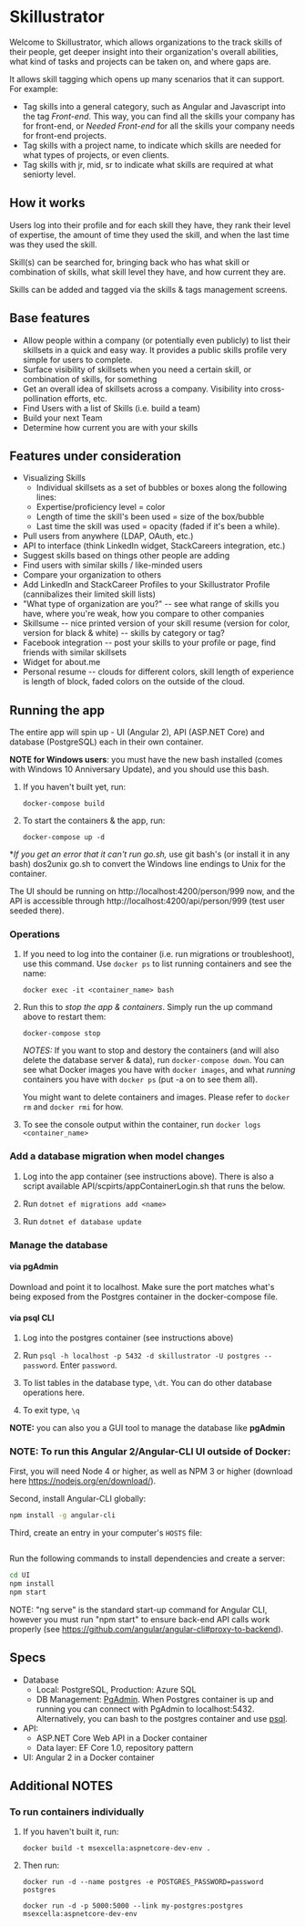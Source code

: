 # Skillustrator

Welcome to Skillustrator, which allows organizations to the track skills of their people, get deeper insight into their organization's overall abilities, what kind of tasks and projects can be taken on, and where gaps are. 

It allows skill tagging which opens up many scenarios that it can support. For example:
* Tag skills into a general category, such as Angular and Javascript into the tag *Front-end*. This way, you can find all the skills your company has for front-end, or *Needed Front-end* for all the skills your company needs for front-end projects.
* Tag skills with a project name, to indicate which skills are needed for what types of projects, or even clients. 
* Tag skills with jr, mid, sr to indicate what skills are required at what seniorty level. 

## How it works 

Users log into their profile and for each skill they have, they rank their level of expertise, the amount of time they used the skill, and when the last time was they used the skill. 

Skill(s) can be searched for, bringing back who has what skill or combination of skills, what skill level they have, and how current they are.

Skills can be added and tagged via the skills & tags management screens.

## Base features

* Allow people within a company (or potentially even publicly) to list their skillsets in a quick and easy way. It provides a public skills profile very simple for users to complete.
* Surface visibility of skillsets when you need a certain skill, or combination of skills, for something
* Get an overall idea of skillsets across a company. Visibility into cross-pollination efforts, etc.
* Find Users with a list of Skills (i.e. build a team)
* Build your next Team
* Determine how current you are with your skills 

## Features under consideration

* Visualizing Skills
    * Individual skillsets as a set of bubbles or boxes along the following lines:
    * Expertise/proficiency level = color
    * Length of time the skill's been used = size of the box/bubble
    * Last time the skill was used = opacity (faded if it's been a while).
* Pull users from anywhere (LDAP, OAuth, etc.)
* API to interface (think LinkedIn widget, StackCareers integration, etc.)
* Suggest skills based on things other people are adding
* Find users with similar skills / like-minded users
* Compare your organization to others
* Add LinkedIn and StackCareer Profiles to your Skillustrator Profile (cannibalizes their limited skill lists)
* "What type of organization are you?" -- see what range of skills you have, where you're weak, how you compare to other companies
* Skillsume -- nice printed version of your skill resume (version for color, version for black & white) -- skills by category or tag?
* Facebook integration -- post your skills to your profile or page, find friends with similar skillsets
* Widget for about.me
* Personal resume -- clouds for different colors, skill length of experience is length of block, faded colors on the outside of the cloud.

## Running the app

The entire app will spin up - UI (Angular 2), API (ASP.NET Core) and database (PostgreSQL) each in their own container. 

**NOTE for Windows users**: you must have the new bash installed (comes with Windows 10 Anniversary Update), and you should use this bash. 

1. If you haven't built yet, run: 

    `docker-compose build`

1. To start the containers & the app, run: 

    `docker-compose up -d`

**If you get an error that it can't run go.sh,* use git bash's (or install it in any bash) dos2unix go.sh to convert the Windows line endings to Unix for the container.

The UI should be running on http://localhost:4200/person/999 now, and the API is accessible through http://localhost:4200/api/person/999 (test user seeded there).

### Operations

1. If you need to log into the container (i.e. run migrations or troubleshoot), use this command. Use `docker ps` to list running containers and see the name:

    `docker exec -it <container_name> bash`

1. Run this to *stop the app & containers*. Simply run the up command above to restart them:

    `docker-compose stop`

    *NOTES:* 
    If you want to stop and destory the containers (and will also delete the database server & data), run `docker-compose down`. You can see what Docker images you have with `docker images`, and what *running* containers you have with `docker ps` (put -a on to see them all). 
    
    You might want to delete containers and images. Please refer to `docker rm` and `docker rmi` for how.

1. To see the console output within the container, run `docker logs <container_name>`

### Add a database migration when model changes 

1. Log into the app container (see instructions above). There is also a script available API/scpirts/appContainerLogin.sh that runs the below.

1. Run `dotnet ef migrations add <name>`

1. Run `dotnet ef database update`

### Manage the database 

#### via pgAdmin 

Download and point it to localhost. Make sure the port matches what's being exposed from the Postgres container in the docker-compose file. 

#### via psql CLI

1. Log into the postgres container (see instructions above)

1. Run `psql -h localhost -p 5432 -d skillustrator -U postgres --password`. Enter `password`.

1. To list tables in the database type, `\dt`. You can do other database operations here. 

1. To exit type, `\q`

**NOTE:** you can also you a GUI tool to manage the database like **pgAdmin**

### NOTE: To run this Angular 2/Angular-CLI UI outside of Docker:

First, you will need Node 4 or higher, as well as NPM 3 or higher (download here https://nodejs.org/en/download/).

Second, install Angular-CLI globally:
```bash
npm install -g angular-cli
```

Third, create an entry in your computer's `HOSTS` file:
```api   127.0.0.1
```

Run the following commands to install dependencies and create a server:

```bash
cd UI
npm install
npm start
```

NOTE: "ng serve" is the standard start-up command for Angular CLI, however you must run "npm start" to ensure back-end API calls work properly (see https://github.com/angular/angular-cli#proxy-to-backend).


## Specs

- Database
    - Local: PostgreSQL, Production: Azure SQL
    - DB Management: [PgAdmin](https://www.pgadmin.org/). When Postgres container is up and running you can connect with PgAdmin to localhost:5432. Alternatively, you can bash to the postgres container and use [psql](https://www.postgresql.org/docs/9.2/static/app-psql.html).
- API: 
    - ASP.NET Core Web API in a Docker container
    - Data layer: EF Core 1.0, repository pattern
- UI: Angular 2 in a Docker container

## Additional NOTES

### To run containers individually 

1. If you haven't built it, run:

    `docker build -t msexcella:aspnetcore-dev-env . `

1. Then run: 

    ```
    docker run -d --name postgres -e POSTGRES_PASSWORD=password postgres

    docker run -d -p 5000:5000 --link my-postgres:postgres msexcella:aspnetcore-dev-env 
    ```
